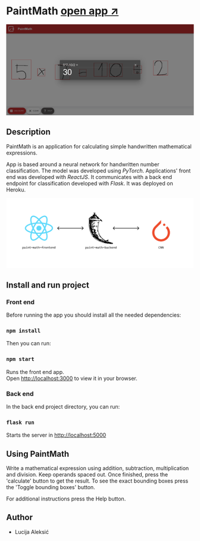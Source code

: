 # PaintMath [open app ↗️](https://paintmath.herokuapp.com/)
![app screenshot](screen.png)

## Description
PaintMath is an application for calculating simple 
handwritten mathematical expressions.

App is based around a neural network for 
handwritten number classification. The model was 
developed using *PyTorch*.
Applications' front end was developed with *ReactJS*. 
It communicates with a back end endpoint for classification developed with *Flask*.
It was deployed on Heroku.

![app screenshot](diagram.png)

## Install and run project

### Front end
Before running the app you should install all the needed dependencies:

### `npm install`

Then you can run:

### `npm start`

Runs the front end app.\
Open [http://localhost:3000](http://localhost:3000) to view it in your browser.

### Back end
In the back end project directory, you can run:

### `flask run`
Starts the server in [http://localhost:5000](http://localhost:5000)


## Using PaintMath
Write a mathematical expression using addition, 
subtraction, multiplication and division. Keep operands spaced 
out.
Once finished, press the 'calculate' button to get the result.
To see the exact bounding boxes press the 'Toggle 
bounding boxes' button. 

For additional instructions press the Help button.

## Author

* Lucija Aleksić
